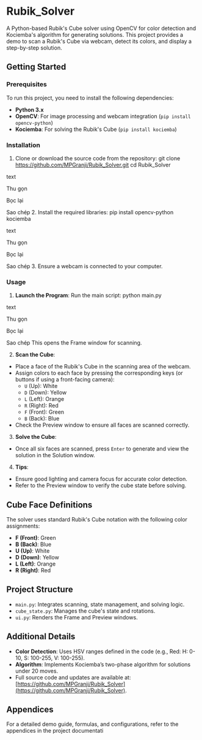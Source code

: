 # Rubik_Solver

A Python-based Rubik's Cube solver using OpenCV for color detection and Kociemba's algorithm for generating solutions. This project provides a demo to scan a Rubik's Cube via webcam, detect its colors, and display a step-by-step solution.

## Getting Started

### Prerequisites
To run this project, you need to install the following dependencies:
- **Python 3.x**
- **OpenCV**: For image processing and webcam integration (`pip install opencv-python`)
- **Kociemba**: For solving the Rubik's Cube (`pip install kociemba`)

### Installation
1. Clone or download the source code from the repository:
git clone https://github.com/MPGranji/Rubik_Solver.git
cd Rubik_Solver

text

Thu gọn

Bọc lại

Sao chép
2. Install the required libraries:
pip install opencv-python kociemba

text

Thu gọn

Bọc lại

Sao chép
3. Ensure a webcam is connected to your computer.

### Usage
1. **Launch the Program**:
Run the main script:
python main.py

text

Thu gọn

Bọc lại

Sao chép
This opens the Frame window for scanning.

2. **Scan the Cube**:
- Place a face of the Rubik's Cube in the scanning area of the webcam.
- Assign colors to each face by pressing the corresponding keys (or buttons if using a front-facing camera):
  - `U` (Up): White
  - `D` (Down): Yellow
  - `L` (Left): Orange
  - `R` (Right): Red
  - `F` (Front): Green
  - `B` (Back): Blue
- Check the Preview window to ensure all faces are scanned correctly.

3. **Solve the Cube**:
- Once all six faces are scanned, press `Enter` to generate and view the solution in the Solution window.

4. **Tips**:
- Ensure good lighting and camera focus for accurate color detection.
- Refer to the Preview window to verify the cube state before solving.

## Cube Face Definitions
The solver uses standard Rubik's Cube notation with the following color assignments:
- **F (Front)**: Green
- **B (Back)**: Blue
- **U (Up)**: White
- **D (Down)**: Yellow
- **L (Left)**: Orange
- **R (Right)**: Red

## Project Structure
- `main.py`: Integrates scanning, state management, and solving logic.
- `cube_state.py`: Manages the cube's state and rotations.
- `ui.py`: Renders the Frame and Preview windows.

## Additional Details
- **Color Detection**: Uses HSV ranges defined in the code (e.g., Red: H: 0-10, S: 100-255, V: 100-255).
- **Algorithm**: Implements Kociemba’s two-phase algorithm for solutions under 20 moves.
- Full source code and updates are available at: [https://github.com/MPGranji/Rubik_Solver](https://github.com/MPGranji/Rubik_Solver).

## Appendices
For a detailed demo guide, formulas, and configurations, refer to the appendices in the project documentati
